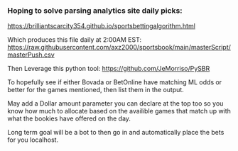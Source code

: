 ### Hoping to solve parsing analytics site daily picks:

https://brilliantscarcity354.github.io/sportsbettingalgorithm.html

Which produces this file daily at 2:00AM EST:
https://raw.githubusercontent.com/axz2000/sportsbook/main/masterScript/masterPush.csv

Then Leverage this python tool:
https://github.com/JeMorriso/PySBR

To hopefully see if either Bovada or BetOnline have matching ML odds or better for the games mentioned, then list them in the output.

May add a Dollar amount parameter you can declare at the top too so you know how much to allocate based on the availible games that match up with what the bookies have offered
on the day.

Long term goal will be a bot to then go in and automatically place the bets for you localhost. 
